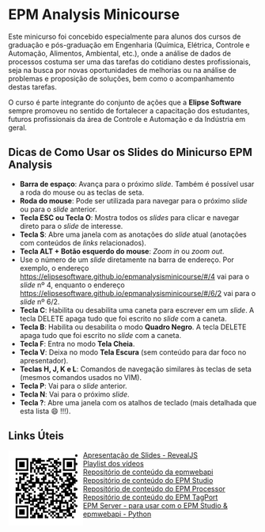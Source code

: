 # EPM Analysis Minicourse

Este minicurso foi concebido especialmente para alunos dos cursos de graduação e pós-graduação em Engenharia (Química, Elétrica, Controle e Automação, Alimentos, Ambiental, etc.), onde a análise de dados de processos costuma ser uma das tarefas do cotidiano destes profissionais, seja na busca por novas oportunidades de melhorias ou na análise de problemas e proposição de soluções, bem como o acompanhamento destas tarefas.

O curso é parte integrante do conjunto de ações que a **Elipse Software** sempre promoveu no sentido de fortalecer a capacitação dos estudantes, futuros profissionais da área de Controle e Automação e da Indústria em geral.

## Dicas de Como Usar os Slides do Minicurso EPM Analysis

* **Barra de espaço**: Avança para o próximo *slide*. Também é possível usar a roda do mouse ou as teclas de seta.
* **Roda do mouse**: Pode ser utilizada para navegar para o próximo *slide* ou para o *slide* anterior.
* **Tecla ESC ou Tecla O**: Mostra todos os *slides* para clicar e navegar direto para o *slide* de interesse.
* **Tecla S**: Abre uma janela com as anotações do *slide* atual (anotações com conteúdos de *links* relacionados).
* **Tecla ALT + Botão esquerdo do mouse**: *Zoom in* ou *zoom out*.
* Use o número de um *slide* diretamente na barra de endereço. Por exemplo, o endereço https://elipsesoftware.github.io/epmanalysisminicourse/#/4 vai para o *slide* n&#186; 4, enquanto o endereço  https://elipsesoftware.github.io/epmanalysisminicourse/#/6/2 vai para o *slide* n&#186; 6/2.
* **Tecla C**: Habilita ou desabilita uma caneta para escrever em um *slide*. A tecla DELETE apaga tudo que foi escrito no *slide* com a caneta.
* **Tecla B**: Habilita ou desabilita o modo **Quadro Negro**. A tecla DELETE apaga tudo que foi escrito no *slide* com a caneta.
* **Tecla F**: Entra no modo **Tela Cheia**.
* **Tecla V**: Deixa no modo **Tela Escura** (sem conteúdo para dar foco no apresentador).
* **Teclas H, J, K e L**: Comandos de navegação similares às teclas de seta (mesmos comandos usados no VIM).
* **Tecla P**: Vai para o *slide* anterior.
* **Tecla N**: Vai para o próximo *slide*.
* **Tecla ?**: Abre uma janela com os atalhos de teclado (mais detalhada que esta lista :smile: !!!).

## Links Úteis

<img src="https://raw.githubusercontent.com/elipsesoftware/epmanalysisminicourse/master/resources/EPM_Analysis_presentation.png" align="left" width="30%">

* [Apresentação de Slides - RevealJS](https://elipsesoftware.github.io/epmanalysisminicourse)
* [Playlist dos vídeos](https://www.youtube.com/playlist?list=PLoCAWpTf0fzU2etXKmj27Bs9XLduznPEd)
* [Repositório de conteúdo da epmwebapi](https://github.com/elipsesoftware/epmwebapi)
* [Repositório de conteúdo do EPM Studio](https://github.com/elipsesoftware/epmstudio)
* [Repositório de conteúdo do EPM Processor](https://github.com/elipsesoftware/epmprocessor)
* [Repositório de conteúdo do EPM TagPort](https://github.com/elipsesoftware/epmtagport)
* [EPM Server - para usar com o EPM Studio & epmwebapi - Python](http://epmtr.elipse.com.br)
